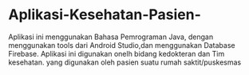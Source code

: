 # Aplikasi-Kesehatan-Pasien-
Aplikasi ini menggunakan Bahasa Pemrograman Java, dengan menggunakan tools dari Android Studio,dan menggunakan Database Firebase.  Aplikasi ini digunakan onelh bidang kedokteran dan Tim kesehatan. yang digunakan oleh pasien suatu rumah saktit/puskesmas
